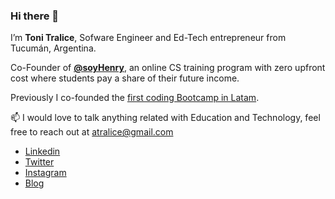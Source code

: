 ### Hi there 👋

I’m **Toni Tralice**, Sofware Engineer and Ed-Tech entrepreneur from Tucumán, Argentina.

Co-Founder of [**@soyHenry**](https://www.soyhenry.com/), an online CS training program with zero upfront cost where students pay a share of their future income.

Previously I co-founded the [first coding Bootcamp in Latam](https://plataforma5.la/).

:mailbox: I would love to talk anything related with Education and Technology, feel free to reach out at atralice@gmail.com

- [Linkedin](https://www.linkedin.com/in/antoniotralice/)
- [Twitter](https://twitter.com/tonitralice)
- [Instagram](https://www.instagram.com/atralice/)
- [Blog](https://medium.com/@atralice)
